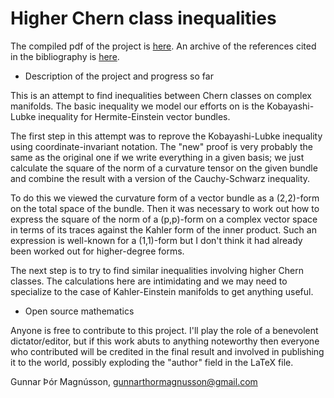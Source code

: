 Higher Chern class inequalities
===============================

The compiled pdf of the project is [here](http://dl.dropboxusercontent.com/u/1963234/cci.pdf).
An archive of the references cited in the bibliography is [here](http://dl.dropboxusercontent.com/u/1963234/cci-refs.tar.gz).

* Description of the project and progress so far

This is an attempt to find inequalities between Chern classes on complex
manifolds. The basic inequality we model our efforts on is the
Kobayashi-Lubke inequality for Hermite-Einstein vector bundles.

The first step in this attempt was to reprove the Kobayashi-Lubke
inequality using coordinate-invariant notation. The "new" proof is very
probably the same as the original one if we write everything in a given
basis; we just calculate the square of the norm of a curvature tensor on
the given bundle and combine the result with a version of the
Cauchy-Schwarz inequality.

To do this we viewed the curvature form of a vector bundle as a (2,2)-form
on the total space of the bundle. Then it was necessary to work out how to
express the square of the norm of a (p,p)-form on a complex vector space in
terms of its traces against the Kahler form of the inner product. Such an
expression is well-known for a (1,1)-form but I don't think it had already
been worked out for higher-degree forms.

The next step is to try to find similar inequalities involving higher Chern
classes. The calculations here are intimidating and we may need to
specialize to the case of Kahler-Einstein manifolds to get anything useful.


* Open source mathematics

Anyone is free to contribute to this project. I'll play the role of a
benevolent dictator/editor, but if this work abuts to anything noteworthy
then everyone who contributed will be credited in the final result and
involved in publishing it to the world, possibly exploding the "author"
field in the LaTeX file. 


Gunnar Þór Magnússon,
gunnarthormagnusson@gmail.com
